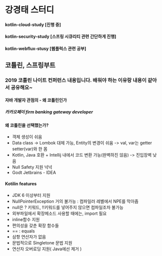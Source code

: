 # 강경태 스터디
#### kotlin-cloud-study [진행 중]
#### kotlin-security-study [스프링 시큐리티 관련 간단하게 진행]
#### kotlin-webflux-stusy [웹플럭스 관련 공부]

## 코틀린, 스프링부트

### 2019 코틀린 나이트 컨퍼런스 내용입니다. 배워야 하는 이유랑 내용이 같아서 공유해요~

#### 자바 개발자 관점의 - 왜 코틀린인가
##### 카카오페이 firm banking gateway developer

#### 왜 코틀린을 선택했는가?

* 객체 생성이 쉬움
* Data class -> Lombok 대체 가능, Entity의 변경이 쉬움 -> val, var는 getter setter(var)와 한 몸
* Kotlin, Java 호환 + Intellij 내에서 코드 변환 가능(완벽하진 않음) -> 진입장벽 낮음
* Null Safety 지원 넉넉
* Godt Jetbrains - IDEA

#### Kotilin features

* JDK 6 이상부터 지원
* NullPointerException 거의 불가능 : 컴파일러 레벨에서 NPE를 막아줌
* null은 ? 키워드, !!키워드를 넣어주지 않으면 컴파일조차 불가능
* 외부파일에서 확장메소드 사용할 때에는, import 필요
* inline함수 지원
* 편의성을 갖춘 확장 함수들
* == : equals
* 삼항 연산자가 없음
* 문법적으로 Singletone 문법 지원
* 연산자 오버로딩 지원( Java에선 제거 )
